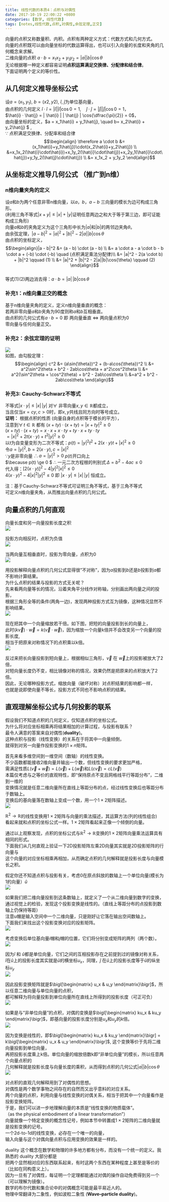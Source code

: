 ```yaml
---
title: 线性代数的本质4：点积与对偶性
date: 2017-10-19 22:00:22 +0800
categories: [数学, 线性代数]
tags: [notes,线性代数,点积,对偶性,余弦定理,正交]
---
```


向量的点积又称数量积、内积。点积有两种定义方式：代数方式和几何方式。  
向量的点积既可以由向量坐标的代数运算得出，也可以引入向量的长度和夹角的几何概念来求解。  
二维向量的点积 $a \cdot b = x_1x_2 + y_1y_2 = | a | | b |\cos{\theta}$    
无论根据哪一种定义都容易证明**点积运算满足交换律、分配律和结合律**。  
下面证明两个定义的等价性。  

## **从几何定义推导坐标公式**  

设$a = (x_1, y_1)$, $b = (x2, y2)$, $\hat{i}$, $\hat{j}$为单位基向量，  
由点积的几何定义 $\hat{i} · \hat{i} = | \hat{i} || \hat{i} | \cos{0} = 1, \quad \hat{j} · \hat{j} = | \hat{j} | | \hat{j} | \cos{0} = 1$，  
$\hat{i} · \hat{j} = | \hat{i} | | \hat{j} | \cos{\dfrac{\pi}{2}} = 0$，  
由向量坐标的定义，$a = x_1\hat{i} + y_1\hat{j}, \quad b= x_2\hat{i} + y_2\hat{j} $ ,  
$\because$ 点积满足交换律、分配率和结合律  
$$\begin{align} \therefore a \cdot b &= (x_1\hat{i}+y_1\hat{j})\cdot(x_2\hat{i}+y_2\hat{j}) \\           &=x_1x_2(\hat{i}\cdot\hat{i})+x_1y_2(\hat{i}\cdot\hat{j})+x_2y_1(\hat{i}\cdot\hat{j})+y_1y_2(\hat{j}\cdot\hat{j}) \\
           &= x_1x_2 + y_1y_2 \end{align}$$

## **从坐标定义推导几何公式 （推广到n维）** 

### n维向量夹角的定义

设$a$和$b$为两个任意非零n维向量，以$a$，$b$，$a-b$ 三向量的模长为边可构成三角形。  
(利用三角不等式$|x + y| \le |x| + |y|$证明任意两边之和大于等于第三边，即可证能构成三角形)  
向量$a$和$b$的夹角定义为这个三角形中长为$|a|$和$|b|$的两邻边夹角$\theta$。  
由余弦定理，$|a-b|^2 = |a|^2 + |b|^2 - 2|a||b|\cos{\theta}$  
由点积的坐标定义，  
$$\begin{align}|a - b|^2 &= (a - b) \cdot (a - b) \\ &= a \cdot a - a \cdot b - b \cdot a + (-b) \cdot (-b) \quad (点积满足乘法分配律)\\ &= |a|^2 - 2(a \cdot b) + |b|^2 \qquad (1) \\ &= |a|^2 + |b|^2 - 2|a||b|\cos{\theta} \qquad (2)  \end{align}$$       
等式$(1)(2)$两边消去得：$a \cdot b = |a|\,|b|\cos{\theta}$

### 补充1：n维向量正交的概念

基于n维向量夹角的定义，定义n维向量垂直的概念：   
若两非零向量$a$和$b$夹角为90度则称$a$和$b$互相垂直。    
由点积的几何公式有$a \cdot b = 0$ 即 两向量垂直 $\iff$ 两向量点积为0     
零向量与任何向量正交。  

### 补充2：余弦定理的证明

![](https://cdn.jsdelivr.net/gh/dlcai/image-bed/img/linear_algebra4/1.png)  
如图，由勾股定理：  
$$\begin{align} c^2 &= (a\sin{\theta})^2 + (b-a\cos{\theta})^2 \\ 
    &= a^2\sin^2\theta + b^2 - 2ab\cos\theta + a^2\cos^2\theta \\ 
    &= a^2(\sin^2\theta + \cos^2\theta) + b^2 - 2ab\cos\theta  \\   
    &=a^2 + b^2 - 2ab\cos\theta \end{align}$$     

### 补充3: Cauchy-Schwarz不等式  

不等式$|x \cdot y | \le |x|\,|y|$ 对$\forall$ 非零向量$x,y \in \mathbb{R}$都成立，  
当且仅当$x = cy, c > 0$时，即$x,y$共线且同方向时等号成立。  
**证明：** 根据点积的性质 (向量自身的点积等于模长的平方），  
注意到$\forall \,t \in \mathbb{R}$ 都有 $(x+ty)\cdot(x+ty) = |x+ty|^2 \ge 0$   
$(x+ty)\cdot(x+ty)=x\cdot x+x\cdot ty+ty\cdot x +ty \cdot ty$   
							   $= |x|^2 + 2t(x\cdot y) + t^2|y|^2 \ge 0$    
以$t$为自变量变形为二次不等式：$p(t) = |y|^2t^2 +2(x\cdot y)t + |x|^2 \ge 0$   
令$a = |y|^2,\,b = 2(x \cdot y),c=|x|^2$   
$\because y$是非零向量 $\therefore a = |y|^2 > 0$  $p(t)$开口向上  
$\because p(t) \ge 0 $  $\therefore$ 一元二次方程根的判别式$\,\Delta = b^2-4ac \le 0$   
代入得：$[2(x \cdot y)]^2 -4|y|^2|x|^2 \le 0$    
$4(x \cdot y)^2 - 4|x|^2|y|^2 \le 0$ 即 $|x \cdot y| \le |x|\,|y|$ 恒成立。

注：基于Cauchy-Schwarz不等式可证明三角不等式，基于三角不等式  
可定义n维向量夹角，从而推出向量点积的几何公式。  

## 向量点积的几何直观

向量长度和另一向量投影长度之积  
![](https://cdn.jsdelivr.net/gh/dlcai/image-bed/img/linear_algebra4/2.png)

投影方向相反时，点积为负值  
![](https://cdn.jsdelivr.net/gh/dlcai/image-bed/img/linear_algebra4/3.png)

当两向量互相垂直时，投影为零向量，点积为0  
![](https://cdn.jsdelivr.net/gh/dlcai/image-bed/img/linear_algebra4/4.png)

用投影解释向量点积的几何公式显得很”不对称”，因为$a$投影到$b$还是$b$投影到$a$都不影响计算结果。  
为什么点积的结果与投影的方式无关呢？   
先来看两向量等长的情况，沿着夹角平分线作对称轴，分别画出两向量之间的投影，  
根据三角形全等的条件(两角一边)，发现两种投影方式互为镜像，这种情况显然不影响结果。   
![](https://cdn.jsdelivr.net/gh/dlcai/image-bed/img/linear_algebra4/5.png)

现在把其中一个向量缩放若干倍。如下图，把短的向量投影到长的向量上，  
此时$(k\vec{v})\cdot \vec{w} = k(\vec{v} \cdot \vec{w})$，因为缩放一个向量k倍并不会改变另一个向量的投影长度,    
相当于把原来对称情况下的点积乘以k倍。  
![](https://cdn.jsdelivr.net/gh/dlcai/image-bed/img/linear_algebra4/6.png)

反过来把长向量投影到短向量上，根据相似三角形，$\vec{v}$ 在 $\vec{w}$上的投影被放大了2倍，  
对短向量长度仍不变，相比镜像对称的情况，效果仍然是把原来的点积放大了2倍。  
因此，无论哪种投影方式，缩放向量（破坏对称）对点积结果的影响都一样，  
也就是说即使向量不等长，投影方式不同也不影响点积的结果。  

## 直观理解坐标公式与几何投影的联系

假设我们不知道点积的几何定义，仅知道点积的坐标公式。  
为什么将对应坐标相乘再将结果相加的计算过程，与投影有联系？  
最令人满意的答案来自对偶性(**duality**)。    
这种点积与投影（线性变换）的关系在于将其中一向量倾倒，  
就得到对另一向量作投影变换的$1 \times n$矩阵。 

首先来看多维空间到一维空间（数轴）的线性变换。  
不少函数都能接收2维向量并输出一个数，但线性变换的要求更加严格，  
需满足性质$L(\vec{v}+\vec{w}) = L(\vec{v})+L(\vec{w})$和$L(c\vec{v}) = cL(\vec{v})$      
本篇仅考虑与之等价的直观特性，即“保持原点不变且网格线平行等距分布”，二维到一维的  
变换情况就是任意二维向量所在直线上等距分布的点，经过线性变换后也等距分布于数轴上。   
变换后的基向量落在数轴上变成一个数，用一个$1 \times 2$矩阵描述。  
![](https://cdn.jsdelivr.net/gh/dlcai/image-bed/img/linear_algebra4/7.png)

$\mathbb{R}^2 \rightarrow \mathbb{R}$的线性变换用$1 \times 2$矩阵与向量的乘法描述，其运算方法(列的线性组合)  
看起来就和点积的坐标公式一样。$1 \times 2$矩阵看起来正像一个倾倒的向量。  

通过以上观察发现，点积的坐标公式与$\mathbb{R}^2 \rightarrow \mathbb{R}$变换的$1 \times 2$矩阵向量乘法运算具有相同的形式。  
下面我们从几何直观上验证一下2D投影矩阵左乘2D向量其实就是2D投影矩阵的行向量与  
这个向量的对应坐标相乘再相加，从而确定点积的几何解释就是投影长度与向量模长之积。   

假定你还不知道点积与投影有关，考虑0在原点斜放的数轴上一个单位向量(模长为1的向量）$\hat{u}$  
![](https://cdn.jsdelivr.net/gh/dlcai/image-bed/img/linear_algebra4/8.png)

如果我们把二维向量投影到这条数轴上，就定义了一个从二维向量到数字的变换，  
通过视觉上的检验，发现这个投影变换是线性的。（直线上等距分布的点投影到数轴上仍保持等距）   
注意u帽是输入空间中一个二维向量，只是刚好让它落在输出空间数轴上。    
下面我们来找出这个投影变换对应的投影矩阵。  
![](https://cdn.jsdelivr.net/gh/dlcai/image-bed/img/linear_algebra4/9.png)

考虑变换后单位基向量$i$帽和$j$帽的位置，它们将分别变成矩阵的两列（两个数）。  
![](https://cdn.jsdelivr.net/gh/dlcai/image-bed/img/linear_algebra4/10.png)

因为$\hat{i}$ 和 $\hat{u}$都是单位向量，它们之间的互相投影存在之前提到过的镜像对称关系，  
$\hat{i}$在$\hat{u}$上的投影长度其实就是$\hat{u}$的横坐标$u_x$，同理，$\hat{j}$ 在$\hat{u}$上的投影长度等于$\hat{u}$的纵坐标$u_y$   
![](https://cdn.jsdelivr.net/gh/dlcai/image-bed/img/linear_algebra4/11.png)

因此投影变换矩阵就是$\bigl[\begin{matrix} u_x & u_y \end{matrix}\bigr]$，所以任意二维向量与单位向量的点积，  
都可解释为将向量投影到单位向量所在直线上所得到的投影长度（可正可负）  
![](https://cdn.jsdelivr.net/gh/dlcai/image-bed/img/linear_algebra4/12.png)

如果是与“非单位向量”的点积，对偶的变换是$\bigl[\begin{matrix} ku_x & ku_y \end{matrix}\bigr]$，即基向量的投影长度分别是$u_x$和$u_y$的$k$倍。  
![](https://cdn.jsdelivr.net/gh/dlcai/image-bed/img/linear_algebra4/13.png)

因为变换是线性的，即$\bigl[\begin{matrix} ku_x & ku_y \end{matrix}\bigr] = k\bigl[\begin{matrix} u_x & u_y \end{matrix}\bigr]$, 这个变换等价于先将二维向量投影到单位向量，  
再把投影长度乘上k倍。单位向量的缩放倍数k即“非单位向量”的模长，所以任意两个向量点积的  
几何解释就是投影长度与向量长度的乘积，从而得到点积的几何公式$|a||b|\cos{\theta}$   
![](https://cdn.jsdelivr.net/gh/dlcai/image-bed/img/linear_algebra4/14.png)

对点积的直观几何解释用到了对偶性的思想。  
对偶性是两个数学事物之间存在的自然而又出乎意料的对应关系。  
两个向量的点积，利用向量与线性变换的对偶关系，相当于把其中一个向量看作是投影变换矩阵。   
于是，我们可以进一步地理解向量的本质是“线性变换的物质载体”。  
（as the physical embodiment of a linear transformation”）   
向量就像一个特定变换的概念性记号，例如本节中转置成$1 \times 2$矩阵的二维向量就是投影变换的记号。     
一个2d-to-1d的线性变换，必存在一个唯一的向量，  
输入向量与这个对偶向量点积与应用变换的效果是一样的。   

duality 这个概念在数学和物理的许多地方都有分布，而没有一个统一的定义。我熟悉的 duality 大部分都是  
把两个显然相对应的东西联系起来，有时这两个东西在某种程度上甚至是等价的（比如在同构意义上）。    
因为一旦有了对偶性，每证明一个定理都能通过对偶的操作自动免费得到另一个（可以理解为镜像）。  
数学的布尔代数和集合论中的对偶概念可能是最平易近人的。     
物理中常翻译为二象性，例如波粒二象性 (**Wave–particle duality**)。  





